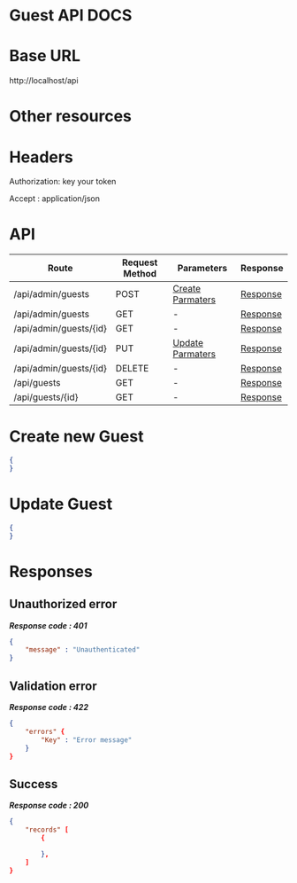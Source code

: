 # Guest API DOCS

# Base URL
http://localhost/api

# Other resources 

 
# Headers

Authorization: key your token

Accept : application/json

# API 

| Route                        | Request Method | Parameters | Response  |
| -----------                  | -----------    |----------- |---------- |
| /api/admin/guests            | POST           |  [Create Parmaters](#Create)|[Response](#Response)|
| /api/admin/guests | GET           |-|  [Response](#Response)         |
|/api/admin/guests/{id}         | GET           |  - |  [Response](#Response)         |
|/api/admin/guests/{id}        |PUT           |  [Update Parmaters](#Update)|[Response](#Response)     |
|/api/admin/guests/{id}        |DELETE           |  -|[Response](#Response)| 
|/api/guests        |GET           |-| [Response](#Response)|
|/api/guests/{id}        |GET           |-|[Response](#Response)|


# <a name="Create"> </a> Create new Guest 

```json
{
} 
```

# <a name="Update"> </a> Update Guest

```json
{
} 
```
# <a name="Response"> </a> Responses 

## Unauthorized error

__*Response code : 401*__
```json 
{
    "message" : "Unauthenticated"
}
```

## Validation error 
__*Response code : 422*__

```json 
{
    "errors" {
        "Key" : "Error message"
    }
}
```
## Success  
__*Response code : 200*__
```json 
{
    "records" [
        {

        },
    ]
}
```
